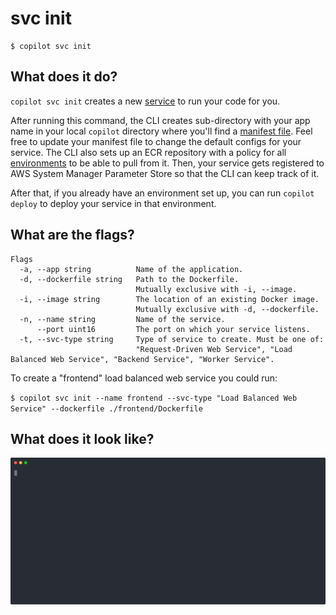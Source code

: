 # svc init
```console
$ copilot svc init
```

## What does it do?

`copilot svc init` creates a new [service](../concepts/services.en.md) to run your code for you. 

After running this command, the CLI creates sub-directory with your app name in your local `copilot` directory where you'll find a [manifest file](../manifest/overview.en.md). Feel free to update your manifest file to change the default configs for your service. The CLI also sets up an ECR repository with a policy for all [environments](../concepts/environments.en.md) to be able to pull from it. Then, your service gets registered to AWS System Manager Parameter Store so that the CLI can keep track of it.

After that, if you already have an environment set up, you can run `copilot deploy` to deploy your service in that environment.

## What are the flags?

```
Flags
  -a, --app string          Name of the application.
  -d, --dockerfile string   Path to the Dockerfile.
                            Mutually exclusive with -i, --image.
  -i, --image string        The location of an existing Docker image.
                            Mutually exclusive with -d, --dockerfile.
  -n, --name string         Name of the service.
      --port uint16         The port on which your service listens.
  -t, --svc-type string     Type of service to create. Must be one of:
                            "Request-Driven Web Service", "Load Balanced Web Service", "Backend Service", "Worker Service".
```

To create a "frontend" load balanced web service you could run:

`$ copilot svc init --name frontend --svc-type "Load Balanced Web Service" --dockerfile ./frontend/Dockerfile`

## What does it look like?

![Running copilot svc init](https://raw.githubusercontent.com/kohidave/copilot-demos/master/svc-init.svg?sanitize=true)
